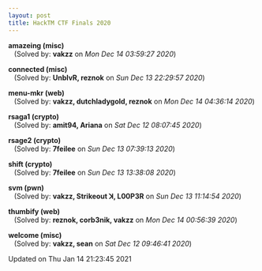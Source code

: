 ```yaml
---
layout: post
title: HackTM CTF Finals 2020
---
```


<!--break-->

**amazeing (misc)**  
&nbsp;&nbsp;&nbsp;(Solved by: **vakzz** on _Mon Dec 14 03:59:27 2020_)  
  
**connected (misc)**  
&nbsp;&nbsp;&nbsp;(Solved by: **UnblvR, reznok** on _Sun Dec 13 22:29:57 2020_)  
  
**menu-mkr (web)**  
&nbsp;&nbsp;&nbsp;(Solved by: **vakzz, dutchladygold, reznok** on _Mon Dec 14 04:36:14 2020_)  
  
**rsaga1 (crypto)**  
&nbsp;&nbsp;&nbsp;(Solved by: **amit94, Ariana** on _Sat Dec 12 08:07:45 2020_)  
  
**rsage2 (crypto)**  
&nbsp;&nbsp;&nbsp;(Solved by: **7feilee** on _Sun Dec 13 07:39:13 2020_)  
  
**shift (crypto)**  
&nbsp;&nbsp;&nbsp;(Solved by: **7feilee** on _Sun Dec 13 13:38:08 2020_)  
  
**svm (pwn)**  
&nbsp;&nbsp;&nbsp;(Solved by: **vakzz, Strikeout ꓘ, L00P3R** on _Sun Dec 13 11:14:54 2020_)  
  
**thumbify (web)**  
&nbsp;&nbsp;&nbsp;(Solved by: **reznok, corb3nik, vakzz** on _Mon Dec 14 00:56:39 2020_)  
  
**welcome (misc)**  
&nbsp;&nbsp;&nbsp;(Solved by: **vakzz, sean** on _Sat Dec 12 09:46:41 2020_)  
  


Updated on Thu Jan 14 21:23:45 2021
